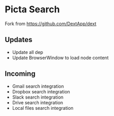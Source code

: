 # Picta Search

Fork from https://github.com/DextApp/dext

## Updates

* Update all dep
* Update BrowserWindow to load node content

## Incoming

* Gmail search integration
* Dropbox search integration
* Slack search integration
* Drive search integration
* Local files search integration

